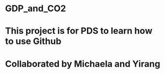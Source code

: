 # GDP_and_CO2

# This project is for PDS to learn how to use Github
# Collaborated by Michaela and Yirang